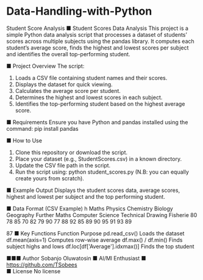 # Data-Handling-with-Python
Student Score Analysis
■ Student Scores Data Analysis 
This project is a simple Python data analysis script that processes a dataset of students’ scores 
across multiple subjects using the pandas library. It computes each student’s average score, finds 
the highest and lowest scores per subject and identifies the overall top-performing student. 

■ Project Overview 
The script: 
1. Loads a CSV file containing student names and their scores. 
2. Displays the dataset for quick viewing. 
3. Calculates the average score per student. 
4. Determines the highest and lowest scores in each subject. 
5. Identifies the top-performing student based on the highest average score.
   
■ Requirements 
Ensure you have Python and pandas installed using the command: 
pip install pandas

■ How to Use 
1. Clone this repository or download the script. 
2. Place your dataset (e.g., StudentScores.csv) in a known directory. 
3. Update the CSV file path in the script. 
4. Run the script using: python student_scores.py (N.B: you can equally create yours from 
scratch).

■ Example Output 
Displays the student scores data, average scores, highest and lowest per subject and the top
performing student.

■ Data Format (CSV Example) 
h 
Maths 
Physics 
Chemistry 
Biology 
Geography 
Further Maths 
Computer Science 
Technical Drawing 
Fisherie
 80 
78 
85 
70 
82 
79 
90 
77 
88 
92 
85 
89 
90 
95 
91 
93 
89 

87 
■ Key Functions 
Function 
Purpose 
pd.read_csv() 
Loads the dataset 
df.mean(axis=1) 
Computes row-wise average 
df.max() / df.min() 
Finds subject highs and lows 
df.loc[df['Average'].idxmax()] 
Finds the top student
 
■■■ Author 
Sobanjo Oluwatosin 
■ AI/Ml Enthusiast 
■ https://github.com/TSobees  
■ License 
No license 
